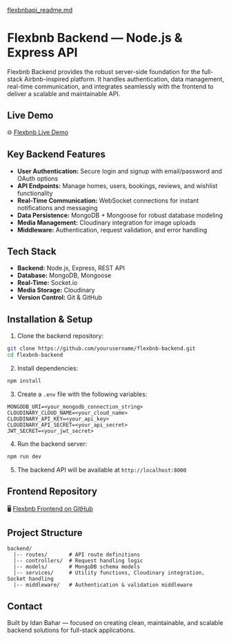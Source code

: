[flexbnbapi_readme.md](https://github.com/user-attachments/files/23027379/flexbnbapi_readme.md)
# Flexbnb Backend — Node.js & Express API

Flexbnb Backend provides the robust server-side foundation for the full-stack Airbnb-inspired platform. It handles authentication, data management, real-time communication, and integrates seamlessly with the frontend to deliver a scalable and maintainable API.

## Live Demo
🌐 [Flexbnb Live Demo](https://flexbnb-karin.onrender.com)

## Key Backend Features
- **User Authentication:** Secure login and signup with email/password and OAuth options
- **API Endpoints:** Manage homes, users, bookings, reviews, and wishlist functionality
- **Real-Time Communication:** WebSocket connections for instant notifications and messaging
- **Data Persistence:** MongoDB + Mongoose for robust database modeling
- **Media Management:** Cloudinary integration for image uploads
- **Middleware:** Authentication, request validation, and error handling

## Tech Stack
- **Backend:** Node.js, Express, REST API
- **Database:** MongoDB, Mongoose
- **Real-Time:** Socket.io
- **Media Storage:** Cloudinary
- **Version Control:** Git & GitHub

## Installation & Setup
1. Clone the backend repository:
```bash
git clone https://github.com/yourusername/flexbnb-backend.git
cd flexbnb-backend
```
2. Install dependencies:
```bash
npm install
```
3. Create a `.env` file with the following variables:
```
MONGODB_URI=<your_mongodb_connection_string>
CLOUDINARY_CLOUD_NAME=<your_cloud_name>
CLOUDINARY_API_KEY=<your_api_key>
CLOUDINARY_API_SECRET=<your_api_secret>
JWT_SECRET=<your_jwt_secret>
```
4. Run the backend server:
```bash
npm run dev
```
5. The backend API will be available at `http://localhost:8000`

## Frontend Repository
🖥️ [Flexbnb Frontend on GitHub]([https://github.com/yourusername/flexbnb-frontend](https://github.com/IdanBahar/flexbnb))

## Project Structure
```
backend/
  |-- routes/       # API route definitions
  |-- controllers/  # Request handling logic
  |-- models/       # MongoDB schema models
  |-- services/     # Utility functions, Cloudinary integration, Socket handling
  |-- middleware/   # Authentication & validation middleware
```

## Contact
Built by Idan Bahar — focused on creating clean, maintainable, and scalable backend solutions for full-stack applications.

